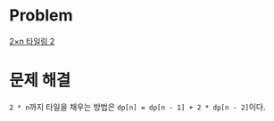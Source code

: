 # Problem
[2×n 타일링 2](https://www.acmicpc.net/problem/11727)
   
# 문제 해결
`2 * n`까지 타일을 채우는 방법은 `dp[n] = dp[n - 1] + 2 * dp[n - 2]`이다.   